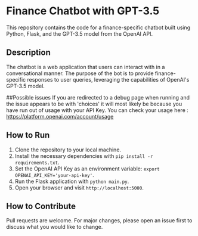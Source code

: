 # Finance Chatbot with GPT-3.5

This repository contains the code for a finance-specific chatbot built using Python, Flask, and the GPT-3.5 model from the OpenAI API.

## Description

The chatbot is a web application that users can interact with in a conversational manner. The purpose of the bot is to provide finance-specific responses to user queries, leveraging the capabilities of OpenAI's GPT-3.5 model.

##Possible issues
If you are redirected to a debug page when running and the issue appears to be with 'choices' it will most likely be because you have run out of usage with your API Key.
You can check your usage here : https://platform.openai.com/account/usage
## How to Run

1. Clone the repository to your local machine.
2. Install the necessary dependencies with `pip install -r requirements.txt`.
3. Set the OpenAI API Key as an environment variable: `export OPENAI_API_KEY='your-api-key'`.
4. Run the Flask application with `python main.py`.
5. Open your browser and visit `http://localhost:5000`.

## How to Contribute

Pull requests are welcome. For major changes, please open an issue first to discuss what you would like to change.


